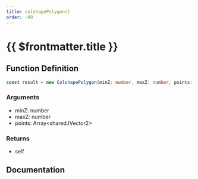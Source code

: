 ```yaml
---
title: colshapePolygon()
order: -99
---
```


# {{ $frontmatter.title }}

## Function Definition

```ts
const result = new ColshapePolygon(minZ: number, maxZ: number, points: Array<shared.IVector2>);
```

### Arguments

* minZ: number
* maxZ: number
* points: Array\<shared.IVector2\>

### Returns

* self

## Documentation

<!--@include: ./parts/colshapePolygon.md-->
